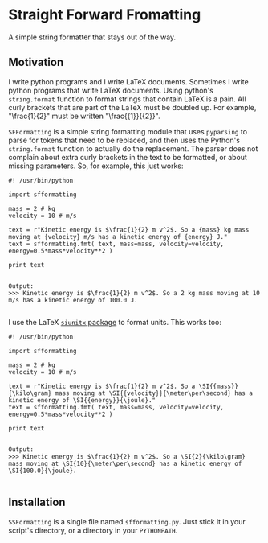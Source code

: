 # Straight Forward Fromatting

A simple string formatter that stays out of the way.

## Motivation

I write python programs and I write LaTeX documents. Sometimes I write python programs that write LaTeX documents.
Using python's `string.format` function to format strings that contain LaTeX is a pain. All curly brackets that are part
of the LaTeX must be doubled up. For example, "\frac{1}{2}" must be written "\frac{{1}}{{2}}".

`SFFormatting` is a simple string formatting module that uses `pyparsing` to parse for tokens that need to be replaced, and then uses
the Python's `string.format` function to actually do the replacement. The parser does not complain about extra curly brackets in the text
to be formatted, or about missing parameters. So, for example, this just works:

```
#! /usr/bin/python

import sfformatting

mass = 2 # kg
velocity = 10 # m/s

text = r"Kinetic energy is $\frac{1}{2} m v^2$. So a {mass} kg mass moving at {velocity} m/s has a kinetic energy of {energy} J."
text = sfformatting.fmt( text, mass=mass, velocity=velocity, energy=0.5*mass*velocity**2 )

print text


Output:
>>> Kinetic energy is $\frac{1}{2} m v^2$. So a 2 kg mass moving at 10 m/s has a kinetic energy of 100.0 J.


```

I use the LaTeX [`siunitx` package](https://www.ctan.org/pkg/siunitx?lang=en) to format units. This works too:
```
#! /usr/bin/python

import sfformatting

mass = 2 # kg
velocity = 10 # m/s

text = r"Kinetic energy is $\frac{1}{2} m v^2$. So a \SI{{mass}}{\kilo\gram} mass moving at \SI{{velocity}}{\meter\per\second} has a kinetic energy of \SI{{energy}}{\joule}."
text = sfformatting.fmt( text, mass=mass, velocity=velocity, energy=0.5*mass*velocity**2 )

print text


Output:
>>> Kinetic energy is $\frac{1}{2} m v^2$. So a \SI{2}{\kilo\gram} mass moving at \SI{10}{\meter\per\second} has a kinetic energy of \SI{100.0}{\joule}.


```

## Installation

`SSFormatting` is a single file named `sfformatting.py`. Just stick it in your script's directory, or a directory
in your `PYTHONPATH`.
